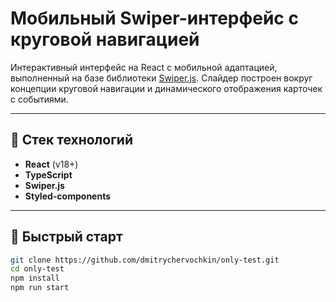 # Мобильный Swiper-интерфейс с круговой навигацией

Интерактивный интерфейс на React с мобильной адаптацией, выполненный на базе библиотеки [Swiper.js](https://swiperjs.com/). Слайдер построен вокруг концепции круговой навигации и динамического отображения карточек с событиями.

---

## 🔧 Стек технологий

- **React** (v18+)
- **TypeScript**
- **Swiper.js**
- **Styled-components**

---

## 🚀 Быстрый старт 
   ```bash
   git clone https://github.com/dmitrychervochkin/only-test.git
   cd only-test
   npm install
   npm run start
   ```
